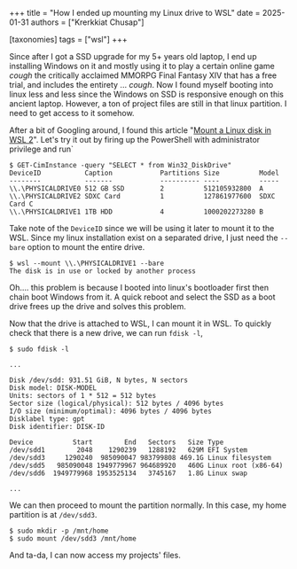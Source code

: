 +++
title = "How I ended up mounting my Linux drive to WSL"
date = 2025-01-31
authors = ["Krerkkiat Chusap"]

[taxonomies]
tags = ["wsl"]
+++

Since after I got a SSD upgrade for my 5+ years old laptop, I end up installing Windows
on it and mostly using it to play a certain online game *cough* the critically acclaimed MMORPG Final Fantasy XIV that has a free trial, and includes the entirety ... *cough*. Now I found
myself booting into linux less and less since the Windows on SSD is responsive enough
on this ancient laptop. However, a ton of project files are still in that linux partition.
I need to get access to it somehow.

After a bit of Googling around, I found this article "[Mount a Linux disk in WSL 2](https://learn.microsoft.com/en-us/windows/wsl/wsl2-mount-disk)". Let's try it out by firing up the PowerShell with administrator privilege and run`

```console
$ GET-CimInstance -query "SELECT * from Win32_DiskDrive"
DeviceID           Caption            Partitions Size          Model
--------           -------            ---------- ----          -----
\\.\PHYSICALDRIVE0 512 GB SSD         2          512105932800  A
\\.\PHYSICALDRIVE2 SDXC Card          1          127861977600  SDXC Card C
\\.\PHYSICALDRIVE1 1TB HDD            4          1000202273280 B
```

Take note of the `DeviceID` since we will be using it later to mount it to the WSL. Since my linux installation exist
on a separated drive, I just need the `--bare` option to mount the entire drive.

```console
$ wsl --mount \\.\PHYSICALDRIVE1 --bare
The disk is in use or locked by another process
```

Oh.... this problem is because I booted into linux's bootloader first then chain boot Windows from it. A quick reboot
and select the SSD as a boot drive frees up the drive and solves this problem.

Now that the drive is attached to WSL, I can mount it in WSL. To quickly check that there is a new drive, we can run `fdisk -l`,

```console
$ sudo fdisk -l

...

Disk /dev/sdd: 931.51 GiB, N bytes, N sectors
Disk model: DISK-MODEL
Units: sectors of 1 * 512 = 512 bytes
Sector size (logical/physical): 512 bytes / 4096 bytes
I/O size (minimum/optimal): 4096 bytes / 4096 bytes
Disklabel type: gpt
Disk identifier: DISK-ID

Device          Start        End   Sectors   Size Type
/dev/sdd1        2048    1290239   1288192   629M EFI System
/dev/sdd3     1290240  985090047 983799808 469.1G Linux filesystem
/dev/sdd5   985090048 1949779967 964689920   460G Linux root (x86-64)
/dev/sdd6  1949779968 1953525134   3745167   1.8G Linux swap

...
```

We can then proceed to mount the partition normally. In this case, my home partition is at `/dev/sdd3`.

```console
$ sudo mkdir -p /mnt/home
$ sudo mount /dev/sdd3 /mnt/home
```

And ta-da, I can now access my projects' files.
